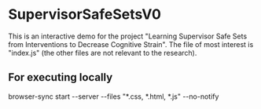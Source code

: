 # SupervisorSafeSetsV0
This is an interactive demo for the project "Learning Supervisor Safe Sets from Interventions to Decrease Cognitive Strain".
The file of most interest is "index.js" (the other files are not relevant to the research).

## For executing locally
browser-sync start --server --files "*.css, *.html, *.js" --no-notify
